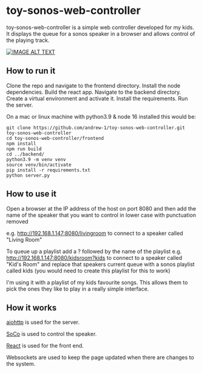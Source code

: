 # toy-sonos-web-controller

toy-sonos-web-controller is a simple web controller developed for my kids. It displays the queue for a sonos speaker in a browser and allows control of the playing track.

[![IMAGE ALT TEXT](http://img.youtube.com/vi/DyiQEilv6rk/0.jpg)](http://www.youtube.com/watch?v=DyiQEilv6rk "Toy sonos demo")
<!-- https://youtu.be/DyiQEilv6rk
<img src="readme_image.png" alt="playlist" width="300"/> -->

## How to run it

Clone the repo and navigate to the frontend directory.
Install the node dependencies.
Build the react app.
Navigate to the backend directory.
Create a virtual environment and activate it.
Install the requirements.
Run the server.

On a mac or linux machine with python3.9 & node 16 installed this would be:
```
git clone https://github.com/andrew-1/toy-sonos-web-controller.git toy-sonos-web-controller
cd toy-sonos-web-controller/frontend
npm install
npm run build
cd ../backend/
python3.9 -m venv venv
source venv/bin/activate
pip install -r requirements.txt
python server.py
```

## How to use it

Open a browser at the IP address of the host on port 8080 and then add the name of the speaker that you want to control in lower case with punctuation removed

e.g. http://192.168.1.147:8080/livingroom to connect to a speaker called "Living Room"

To queue up a playlist add a ? followed by the name of the playlist e.g. http://192.168.1.147:8080/kidsroom?kids to connect to a speaker called "Kid's Room" and replace that speakers current queue with a sonos playlist called kids (you would need to create this playlist for this to work)

I'm using it with a playlist of my kids favourite songs. This allows them to pick the ones they like to play in a really simple interface.

## How it works
[aiohttp](https://docs.aiohttp.org/) is used for the server.

[SoCo](http://docs.python-soco.com/) is used to control the speaker.

[React](https://create-react-app.dev/) is used for the front end.

Websockets are used to keep the page updated when there are changes to the system.
